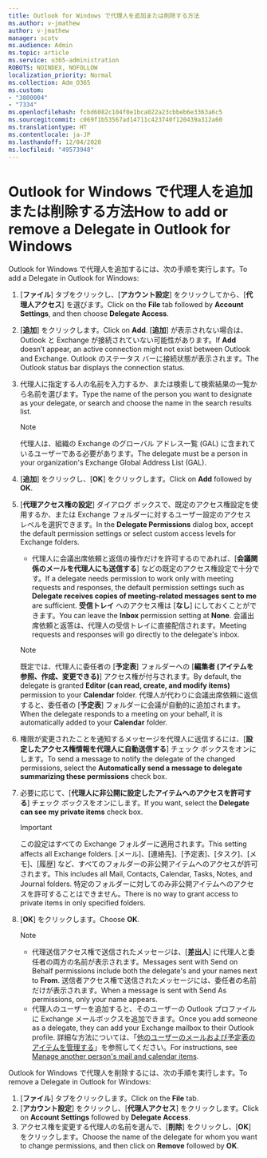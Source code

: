 ```yaml
---
title: Outlook for Windows で代理人を追加または削除する方法
ms.author: v-jmathew
author: v-jmathew
manager: scotv
ms.audience: Admin
ms.topic: article
ms.service: o365-administration
ROBOTS: NOINDEX, NOFOLLOW
localization_priority: Normal
ms.collection: Adm_O365
ms.custom:
- "3800004"
- "7334"
ms.openlocfilehash: fcbd6082c104f0e1bca022a23cbbeb6e3363a6c5
ms.sourcegitcommit: c069f1b53567ad14711c423740f120439a312a60
ms.translationtype: HT
ms.contentlocale: ja-JP
ms.lasthandoff: 12/04/2020
ms.locfileid: "49573948"
---
```

# <a name="how-to-add-or-remove-a-delegate-in-outlook-for-windows"></a><span data-ttu-id="18ab5-102">Outlook for Windows で代理人を追加または削除する方法</span><span class="sxs-lookup"><span data-stu-id="18ab5-102">How to add or remove a Delegate in Outlook for Windows</span></span>

<span data-ttu-id="18ab5-103">Outlook for Windows で代理人を追加するには、次の手順を実行します。</span><span class="sxs-lookup"><span data-stu-id="18ab5-103">To add a Delegate in Outlook for Windows:</span></span> 

1. <span data-ttu-id="18ab5-104">[**ファイル**] タブをクリックし、[**アカウント設定**] をクリックしてから、[**代理人アクセス**] を選びます。</span><span class="sxs-lookup"><span data-stu-id="18ab5-104">Click on the **File** tab followed by **Account Settings**, and then choose **Delegate Access**.</span></span>
2. <span data-ttu-id="18ab5-105">[**追加**] をクリックします。</span><span class="sxs-lookup"><span data-stu-id="18ab5-105">Click on **Add**.</span></span> <span data-ttu-id="18ab5-106">[**追加**] が表示されない場合は、Outlook と Exchange が接続されていない可能性があります。</span><span class="sxs-lookup"><span data-stu-id="18ab5-106">If **Add** doesn’t appear, an active connection might not exist between Outlook and Exchange.</span></span> <span data-ttu-id="18ab5-107">Outlook のステータス バーに接続状態が表示されます。</span><span class="sxs-lookup"><span data-stu-id="18ab5-107">The Outlook status bar displays the connection status.</span></span>
3. <span data-ttu-id="18ab5-108">代理人に指定する人の名前を入力するか、または検索して検索結果の一覧から名前を選びます。</span><span class="sxs-lookup"><span data-stu-id="18ab5-108">Type the name of the person you want to designate as your delegate, or search and choose the name in the search results list.</span></span>

    > [!NOTE]
    > <span data-ttu-id="18ab5-109">代理人は、組織の Exchange のグローバル アドレス一覧 (GAL) に含まれているユーザーである必要があります。</span><span class="sxs-lookup"><span data-stu-id="18ab5-109">The delegate must be a person in your organization's Exchange Global Address List (GAL).</span></span>
4. <span data-ttu-id="18ab5-110">[**追加**] をクリックし、[**OK**] をクリックします。</span><span class="sxs-lookup"><span data-stu-id="18ab5-110">Click on **Add** followed by **OK**.</span></span>
5. <span data-ttu-id="18ab5-111">[**代理アクセス権の設定**] ダイアログ ボックスで、既定のアクセス権設定を使用するか、または Exchange フォルダーに対するユーザー設定のアクセス レベルを選択できます。</span><span class="sxs-lookup"><span data-stu-id="18ab5-111">In the **Delegate Permissions** dialog box, accept the default permission settings or select custom access levels for Exchange folders.</span></span>

    - <span data-ttu-id="18ab5-112">代理人に会議出席依頼と返信の操作だけを許可するのであれば、[**会議関係のメールを代理人にも送信する**] などの既定のアクセス権設定で十分です。</span><span class="sxs-lookup"><span data-stu-id="18ab5-112">If a delegate needs permission to work only with meeting requests and responses, the default permission settings such as **Delegate receives copies of meeting-related messages sent to me** are sufficient.</span></span> <span data-ttu-id="18ab5-113">**受信トレイ** へのアクセス権は [**なし**] にしておくことができます。</span><span class="sxs-lookup"><span data-stu-id="18ab5-113">You can leave the **Inbox** permission setting at **None**.</span></span> <span data-ttu-id="18ab5-114">会議出席依頼と返答は、代理人の受信トレイに直接配信されます。</span><span class="sxs-lookup"><span data-stu-id="18ab5-114">Meeting requests and responses will go directly to the delegate's inbox.</span></span>

    > [!NOTE]
    > <span data-ttu-id="18ab5-115">既定では、代理人に委任者の [**予定表**] フォルダーへの [**編集者 (アイテムを参照、作成、変更できる)**] アクセス権が付与されます。</span><span class="sxs-lookup"><span data-stu-id="18ab5-115">By default, the delegate is granted **Editor (can read, create, and modify items)** permission to your **Calendar** folder.</span></span> <span data-ttu-id="18ab5-116">代理人が代わりに会議出席依頼に返信すると、委任者の [**予定表**] フォルダーに会議が自動的に追加されます。</span><span class="sxs-lookup"><span data-stu-id="18ab5-116">When the delegate responds to a meeting on your behalf, it is automatically added to your **Calendar** folder.</span></span>

5. <span data-ttu-id="18ab5-117">権限が変更されたことを通知するメッセージを代理人に送信するには、[**設定したアクセス権情報を代理人に自動送信する**] チェック ボックスをオンにします。</span><span class="sxs-lookup"><span data-stu-id="18ab5-117">To send a message to notify the delegate of the changed permissions, select the **Automatically send a message to delegate summarizing these permissions** check box.</span></span>
6. <span data-ttu-id="18ab5-118">必要に応じて、[**代理人に非公開に設定したアイテムへのアクセスを許可する**] チェック ボックスをオンにします。</span><span class="sxs-lookup"><span data-stu-id="18ab5-118">If you want, select the **Delegate can see my private items** check box.</span></span>

    > [!IMPORTANT]
    > <span data-ttu-id="18ab5-119">この設定はすべての Exchange フォルダーに適用されます。</span><span class="sxs-lookup"><span data-stu-id="18ab5-119">This setting affects all Exchange folders.</span></span> <span data-ttu-id="18ab5-120">[メール]、[連絡先]、[予定表]、[タスク]、[メモ]、[履歴] など、すべてのフォルダーの非公開アイテムへのアクセスが許可されます。</span><span class="sxs-lookup"><span data-stu-id="18ab5-120">This includes all Mail, Contacts, Calendar, Tasks, Notes, and Journal folders.</span></span> <span data-ttu-id="18ab5-121">特定のフォルダーに対してのみ非公開アイテムへのアクセスを許可することはできません。</span><span class="sxs-lookup"><span data-stu-id="18ab5-121">There is no way to grant access to private items in only specified folders.</span></span>

7. <span data-ttu-id="18ab5-122">[**OK**] をクリックします。</span><span class="sxs-lookup"><span data-stu-id="18ab5-122">Choose **OK**.</span></span>

    > [!NOTE]
    >
    > - <span data-ttu-id="18ab5-123">代理送信アクセス権で送信されたメッセージは、[**差出人**] に代理人と委任者の両方の名前が表示されます。</span><span class="sxs-lookup"><span data-stu-id="18ab5-123">Messages sent with Send on Behalf permissions include both the delegate's and your names next to **From**.</span></span> <span data-ttu-id="18ab5-124">送信者アクセス権で送信されたメッセージには、委任者の名前だけが表示されます。</span><span class="sxs-lookup"><span data-stu-id="18ab5-124">When a message is sent with Send As permissions, only your name appears.</span></span>
    > - <span data-ttu-id="18ab5-125">代理人のユーザーを追加すると、そのユーザーの Outlook プロファイルに Exchange メールボックスを追加できます。</span><span class="sxs-lookup"><span data-stu-id="18ab5-125">Once you add someone as a delegate, they can add your Exchange mailbox to their Outlook profile.</span></span> <span data-ttu-id="18ab5-126">詳細な方法については、「[他のユーザーのメールおよび予定表のアイテムを管理する](https://support.microsoft.com/office/manage-another-person-s-mail-and-calendar-items-afb79d6b-2967-43b9-a944-a6b953190af5)」を参照してください。</span><span class="sxs-lookup"><span data-stu-id="18ab5-126">For instructions, see [Manage another person's mail and calendar items](https://support.microsoft.com/office/manage-another-person-s-mail-and-calendar-items-afb79d6b-2967-43b9-a944-a6b953190af5).</span></span>

<span data-ttu-id="18ab5-127">Outlook for Windows で代理人を削除するには、次の手順を実行します。</span><span class="sxs-lookup"><span data-stu-id="18ab5-127">To remove a Delegate in Outlook for Windows:</span></span>

1. <span data-ttu-id="18ab5-128">[**ファイル**] タブをクリックします。</span><span class="sxs-lookup"><span data-stu-id="18ab5-128">Click on the **File** tab.</span></span>
2. <span data-ttu-id="18ab5-129">[**アカウント設定**] をクリックし、[**代理人アクセス**] をクリックします。</span><span class="sxs-lookup"><span data-stu-id="18ab5-129">Click on **Account Settings** followed by **Delegate Access**.</span></span>
3. <span data-ttu-id="18ab5-130">アクセス権を変更する代理人の名前を選んで、[**削除**] をクリックし、[**OK**] をクリックします。</span><span class="sxs-lookup"><span data-stu-id="18ab5-130">Choose the name of the delegate for whom you want to change permissions, and then click on **Remove** followed by **OK**.</span></span>
